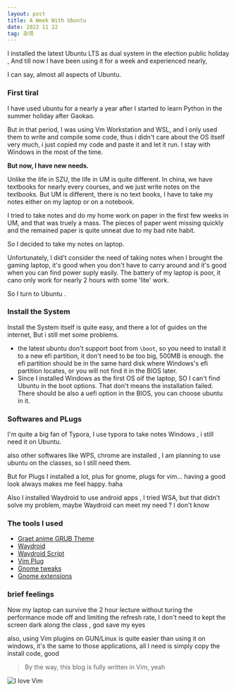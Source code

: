 ```yaml
---
layout: post
title: A Week With Ubuntu 
date: 2022 11 22
tag: 杂项
---
```


I installed the latest Ubuntu LTS as dual system in the election public holiday , And till now I have been using it for a week and experienced nearly, 

I can say, almost all aspects of Ubuntu.

### First tiral

I have used ubuntu for a nearly a year after I started to learn Python in the summer holiday after Gaokao.

But in that period, I was using Vm Workstation and WSL, and I only used them to write and compile some code,
thus i didn't care about the OS itself very much, i just copied my code and paste it and let it run. I stay with Windows in the most of the time.

**But now, I have new needs.**

Unlike the life in SZU, the life in UM is quite different. In china, we have textbooks for nearly every courses, and we just write notes on the textbooks. 
But UM is different, there is no text books, I have to take my notes either on my laptop or on a notebook.

I tried to take notes and do my home work on paper in the first few weeks in UM, and that was truely a mass. 
The pieces of paper went missing quickly and the remained paper is quite unneat due to my bad nite habit. 

So I decided to take my notes on laptop.

Unfortunately, I did't consider the need of taking notes when I brought the gaming laptop, 
it's good when you don't have to carry around and it's good when you can find power suply easily. 
The battery of my laptop is poor, it cano only work for nearly 2 hours with some 'lite' work. 

So I turn to Ubuntu .

### Install the System

Install the System itself is quite easy, and there a lot of guides on the internet, 
But i still met some problems.

- the latest ubuntu don't support boot from `\boot`, so you need to install it to a new efi partition, it don't need to be too big, 500MB is enough.
  the efi partition should be in the same hard disk where Windows's efi partition locates, or you will not find it in the BIOS later.
- Since I installed Windows as the first OS oif the laptop, SO I can't find Ubuntu in the boot options. That don't means the installation failed.
  There should be also a uefi option in the BIOS, you can choose ubuntu in it.

### Softwares and PLugs

I'm quite a big fan of Typora, I use typora to take notes Windows , i still need it on Ubuntu.

also other softwares like WPS, chrome are installed , I am planning to use ubuntu on the classes, so I still need them.

But for Plugs I installed a lot, plus for gnome, plugs for vim... having a good look always makes me feel happy. haha

Also I installed Waydroid to use android apps , I tried WSA, but that didn't solve my problem, maybe Waydroid can meet my need ? I don't know

### The tools I used

- [Graet anime GRUB Theme](github.com/13atmo1/GRUB-Theme)
- [Waydroid](doc.waydro.id)
- [Waydroid Script](github.com/casualsnek/Waydroid_script)
- [Vim Plug](github.com/junegunn/vim-plug)
- [Gnome tweaks](github.com/GNOME/gnome-tweaks)
- [Gnome extensions](extensions.gnome.org)

### brief feelings

Now my laptop can survive the 2 hour lecture without turing the performance mode off and limiting the refresh rate, 
I don't need to kept the screen dark along the class , god save my eyes

also, using Vim plugins on GUN/Linux is quite easier than using it on windows, it's the same to those applications, all I need is simply copy the install code, good

> By the way, this blog is fully written in Vim, yeah

![I love Vim](megamu.icu/images/posts/2022-11-22/pic.png)




